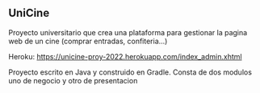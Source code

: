 ## UniCine
Proyecto universitario que crea una plataforma para gestionar la pagina web de un cine (comprar entradas, confiteria...)

Heroku: https://unicine-proy-2022.herokuapp.com/index_admin.xhtml

Proyecto escrito en Java y construido en Gradle. Consta de dos modulos uno de negocio y otro de presentacion
